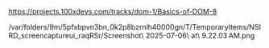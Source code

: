 https://projects.100xdevs.com/tracks/dom-1/Basics-of-DOM-8

/var/folders/9m/5pfxbpvn3bn_0k2p8bzrnlh40000gn/T/TemporaryItems/NSIRD_screencaptureui_raqRSr/Screenshot\ 2025-07-06\ at\ 9.22.03 AM.png 

